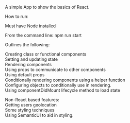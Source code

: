 A simple App to show the basics of React.

How to run:

Must have Node installed

From the command line: npm run start


Outlines the following:

Creating class or functional components\
Setting and updating state\
Rendering components \
Using props to communicate to other components\
Using default props\
Conditionally rendering components using a helper function\
Configuring objects to conditionally use in rendering. \
Using componentDidMount lifecycle method to load state


Non-React based features:\
Getting users geolocation\
Some styling techniques\
Using SemanticUI to aid in styling.

